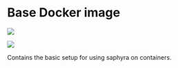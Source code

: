 # Base Docker image

[![](https://images.microbadger.com/badges/version/jodafons/saphyra:base.svg)](https://microbadger.com/images/jodafons/saphyra:base "Saphyra base image tag")

[![](https://images.microbadger.com/badges/image/jodafons/saphyra:base.svg)](https://microbadger.com/images/jodafons/saphyra:base "Saphyra base image size")

Contains the basic setup for using saphyra on containers.
